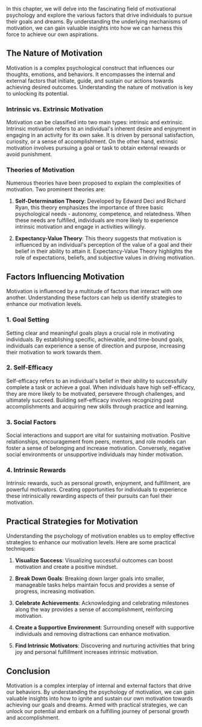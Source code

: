 
In this chapter, we will delve into the fascinating field of motivational psychology and explore the various factors that drive individuals to pursue their goals and dreams. By understanding the underlying mechanisms of motivation, we can gain valuable insights into how we can harness this force to achieve our own aspirations.

The Nature of Motivation
------------------------

Motivation is a complex psychological construct that influences our thoughts, emotions, and behaviors. It encompasses the internal and external factors that initiate, guide, and sustain our actions towards achieving desired outcomes. Understanding the nature of motivation is key to unlocking its potential.

### Intrinsic vs. Extrinsic Motivation

Motivation can be classified into two main types: intrinsic and extrinsic. Intrinsic motivation refers to an individual's inherent desire and enjoyment in engaging in an activity for its own sake. It is driven by personal satisfaction, curiosity, or a sense of accomplishment. On the other hand, extrinsic motivation involves pursuing a goal or task to obtain external rewards or avoid punishment.

### Theories of Motivation

Numerous theories have been proposed to explain the complexities of motivation. Two prominent theories are:

1. **Self-Determination Theory**: Developed by Edward Deci and Richard Ryan, this theory emphasizes the importance of three basic psychological needs - autonomy, competence, and relatedness. When these needs are fulfilled, individuals are more likely to experience intrinsic motivation and engage in activities willingly.

2. **Expectancy-Value Theory**: This theory suggests that motivation is influenced by an individual's perception of the value of a goal and their belief in their ability to attain it. Expectancy-Value Theory highlights the role of expectations, beliefs, and subjective values in driving motivation.

Factors Influencing Motivation
------------------------------

Motivation is influenced by a multitude of factors that interact with one another. Understanding these factors can help us identify strategies to enhance our motivation levels.

### 1. Goal Setting

Setting clear and meaningful goals plays a crucial role in motivating individuals. By establishing specific, achievable, and time-bound goals, individuals can experience a sense of direction and purpose, increasing their motivation to work towards them.

### 2. Self-Efficacy

Self-efficacy refers to an individual's belief in their ability to successfully complete a task or achieve a goal. When individuals have high self-efficacy, they are more likely to be motivated, persevere through challenges, and ultimately succeed. Building self-efficacy involves recognizing past accomplishments and acquiring new skills through practice and learning.

### 3. Social Factors

Social interactions and support are vital for sustaining motivation. Positive relationships, encouragement from peers, mentors, and role models can foster a sense of belonging and increase motivation. Conversely, negative social environments or unsupportive individuals may hinder motivation.

### 4. Intrinsic Rewards

Intrinsic rewards, such as personal growth, enjoyment, and fulfillment, are powerful motivators. Creating opportunities for individuals to experience these intrinsically rewarding aspects of their pursuits can fuel their motivation.

Practical Strategies for Motivation
-----------------------------------

Understanding the psychology of motivation enables us to employ effective strategies to enhance our motivation levels. Here are some practical techniques:

1. **Visualize Success**: Visualizing successful outcomes can boost motivation and create a positive mindset.

2. **Break Down Goals**: Breaking down larger goals into smaller, manageable tasks helps maintain focus and provides a sense of progress, increasing motivation.

3. **Celebrate Achievements**: Acknowledging and celebrating milestones along the way provides a sense of accomplishment, reinforcing motivation.

4. **Create a Supportive Environment**: Surrounding oneself with supportive individuals and removing distractions can enhance motivation.

5. **Find Intrinsic Motivators**: Discovering and nurturing activities that bring joy and personal fulfillment increases intrinsic motivation.

Conclusion
----------

Motivation is a complex interplay of internal and external factors that drive our behaviors. By understanding the psychology of motivation, we can gain valuable insights into how to ignite and sustain our own motivation towards achieving our goals and dreams. Armed with practical strategies, we can unlock our potential and embark on a fulfilling journey of personal growth and accomplishment.
